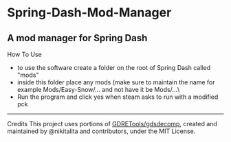 # Spring-Dash-Mod-Manager
A mod manager for Spring Dash
---
How To Use
- to use the software create a folder on the root of Spring Dash called "mods"
- inside this folder place any mods (make sure to maintain the name for example Mods/Easy-Snow/... and not have it be Mods/...\
- Run the program and click yes when steam asks to run with a modified pck
---
Credits
This project uses portions of [GDRETools/gdsdecomp](https://github.com/GDRETools/gdsdecomp), created and maintained by @nikitalita and contributors, under the MIT License.
